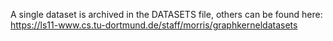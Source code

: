 A single dataset is archived in the DATASETS file, others can be found here: https://ls11-www.cs.tu-dortmund.de/staff/morris/graphkerneldatasets

